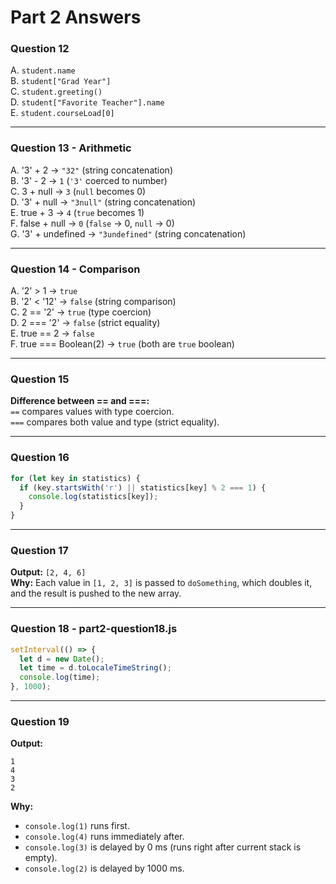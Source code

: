 # Part 2 Answers

### Question 12
A. `student.name`  
B. `student["Grad Year"]`  
C. `student.greeting()`  
D. `student["Favorite Teacher"].name`  
E. `student.courseLoad[0]`

---

### Question 13 - Arithmetic
A. '3' + 2 → `"32"` (string concatenation)  
B. '3' - 2 → `1` (`'3'` coerced to number)  
C. 3 + null → `3` (`null` becomes 0)  
D. '3' + null → `"3null"` (string concatenation)  
E. true + 3 → `4` (`true` becomes 1)  
F. false + null → `0` (`false` → 0, `null` → 0)  
G. '3' + undefined → `"3undefined"` (string concatenation)

---

### Question 14 - Comparison
A. '2' > 1 → `true`  
B. '2' < '12' → `false` (string comparison)  
C. 2 == '2' → `true` (type coercion)  
D. 2 === '2' → `false` (strict equality)  
E. true == 2 → `false`  
F. true === Boolean(2) → `true` (both are `true` boolean)

---

### Question 15
**Difference between == and ===:**  
`==` compares values with type coercion.  
`===` compares both value and type (strict equality).

---

### Question 16
```js
for (let key in statistics) {
  if (key.startsWith('r') || statistics[key] % 2 === 1) {
    console.log(statistics[key]);
  }
}
```

---

### Question 17
**Output:** `[2, 4, 6]`  
**Why:** Each value in `[1, 2, 3]` is passed to `doSomething`, which doubles it, and the result is pushed to the new array.

---

### Question 18 - part2-question18.js
```js
setInterval(() => {
  let d = new Date();
  let time = d.toLocaleTimeString();
  console.log(time);
}, 1000);
```

---

### Question 19
**Output:**  
```
1  
4  
3  
2
```
**Why:**  
- `console.log(1)` runs first.  
- `console.log(4)` runs immediately after.  
- `console.log(3)` is delayed by 0 ms (runs right after current stack is empty).  
- `console.log(2)` is delayed by 1000 ms.
